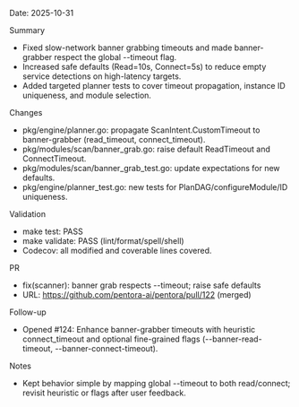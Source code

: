 Date: 2025-10-31

Summary
- Fixed slow-network banner grabbing timeouts and made banner-grabber respect the global --timeout flag.
- Increased safe defaults (Read=10s, Connect=5s) to reduce empty service detections on high-latency targets.
- Added targeted planner tests to cover timeout propagation, instance ID uniqueness, and module selection.

Changes
- pkg/engine/planner.go: propagate ScanIntent.CustomTimeout to banner-grabber (read_timeout, connect_timeout).
- pkg/modules/scan/banner_grab.go: raise default ReadTimeout and ConnectTimeout.
- pkg/modules/scan/banner_grab_test.go: update expectations for new defaults.
- pkg/engine/planner_test.go: new tests for PlanDAG/configureModule/ID uniqueness.

Validation
- make test: PASS
- make validate: PASS (lint/format/spell/shell)
- Codecov: all modified and coverable lines covered.

PR
- fix(scanner): banner grab respects --timeout; raise safe defaults
- URL: https://github.com/pentora-ai/pentora/pull/122 (merged)

Follow-up
- Opened #124: Enhance banner-grabber timeouts with heuristic connect_timeout and optional fine-grained flags (--banner-read-timeout, --banner-connect-timeout).

Notes
- Kept behavior simple by mapping global --timeout to both read/connect; revisit heuristic or flags after user feedback.
